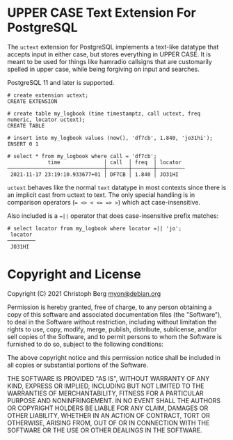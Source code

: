 UPPER CASE Text Extension For PostgreSQL
========================================

The `uctext` extension for PostgreSQL implements a text-like datatype that
accepts input in either case, but stores everything in UPPER CASE. It is meant
to be used for things like hamradio callsigns that are customarily spelled in
upper case, while being forgiving on input and searches.

PostgreSQL 11 and later is supported.

```
# create extension uctext;
CREATE EXTENSION

# create table my_logbook (time timestamptz, call uctext, freq numeric, locator uctext);
CREATE TABLE

# insert into my_logbook values (now(), 'df7cb', 1.840, 'jo31hi');
INSERT 0 1

# select * from my_logbook where call = 'df7cb';
             time              │ call  │ freq  │ locator
───────────────────────────────┼───────┼───────┼─────────
 2021-11-17 23:19:10.933677+01 │ DF7CB │ 1.840 │ JO31HI
```

`uctext` behaves like the normal `text` datatype in most contexts since there
is an implicit cast from uctext to text. The only special handling is in
comparison operators (`= <> < <= => >`) which act case-insensitive.

Also included is a `=||` operator that does case-insensitive prefix matches:

```
# select locator from my_logbook where locator =|| 'jo';
 locator
─────────
 JO31HI
```

# Copyright and License

Copyright (C) 2021 Christoph Berg <myon@debian.org>

Permission is hereby granted, free of charge, to any person obtaining a copy of
this software and associated documentation files (the "Software"), to deal in
the Software without restriction, including without limitation the rights to
use, copy, modify, merge, publish, distribute, sublicense, and/or sell copies
of the Software, and to permit persons to whom the Software is furnished to do
so, subject to the following conditions:

The above copyright notice and this permission notice shall be included in all
copies or substantial portions of the Software.

THE SOFTWARE IS PROVIDED "AS IS", WITHOUT WARRANTY OF ANY KIND, EXPRESS OR
IMPLIED, INCLUDING BUT NOT LIMITED TO THE WARRANTIES OF MERCHANTABILITY,
FITNESS FOR A PARTICULAR PURPOSE AND NONINFRINGEMENT. IN NO EVENT SHALL THE
AUTHORS OR COPYRIGHT HOLDERS BE LIABLE FOR ANY CLAIM, DAMAGES OR OTHER
LIABILITY, WHETHER IN AN ACTION OF CONTRACT, TORT OR OTHERWISE, ARISING FROM,
OUT OF OR IN CONNECTION WITH THE SOFTWARE OR THE USE OR OTHER DEALINGS IN THE
SOFTWARE.
